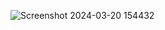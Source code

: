 ![Screenshot 2024-03-20 154432](https://github.com/ShahinAlamK/RandomPasswordWithJetpack/assets/91818093/b1c1bd4b-0bde-4d9e-af9c-7a15af9cb0e3)
